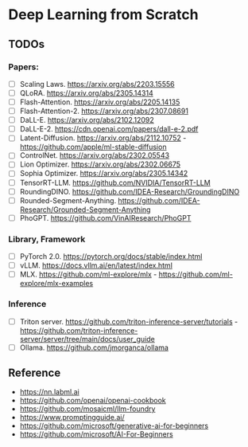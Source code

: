 # Deep Learning from Scratch

## TODOs
### Papers:
- [ ] Scaling Laws. https://arxiv.org/abs/2203.15556
- [ ] QLoRA. https://arxiv.org/abs/2305.14314
- [ ] Flash-Attention. https://arxiv.org/abs/2205.14135
- [ ] Flash-Attention-2. https://arxiv.org/abs/2307.08691
- [ ] DaLL-E. https://arxiv.org/abs/2102.12092
- [ ] DaLL-E-2. https://cdn.openai.com/papers/dall-e-2.pdf
- [ ] Latent-Diffusion. https://arxiv.org/abs/2112.10752 - https://github.com/apple/ml-stable-diffusion
- [ ] ControlNet. https://arxiv.org/abs/2302.05543
- [ ] Lion Optimizer. https://arxiv.org/abs/2302.06675
- [ ] Sophia Optimizer. https://arxiv.org/abs/2305.14342
- [ ] TensorRT-LLM. https://github.com/NVIDIA/TensorRT-LLM
- [ ] RoundingDINO. https://github.com/IDEA-Research/GroundingDINO
- [ ] Rounded-Segment-Anything. https://github.com/IDEA-Research/Grounded-Segment-Anything
- [ ] PhoGPT. https://github.com/VinAIResearch/PhoGPT 

### Library, Framework
- [ ] PyTorch 2.0. https://pytorch.org/docs/stable/index.html
- [ ] vLLM. https://docs.vllm.ai/en/latest/index.html
- [ ] MLX. https://github.com/ml-explore/mlx - https://github.com/ml-explore/mlx-examples

### Inference
- [ ] Triton server. https://github.com/triton-inference-server/tutorials - https://github.com/triton-inference-server/server/tree/main/docs/user_guide
- [ ] Ollama. https://github.com/jmorganca/ollama

## Reference
- https://nn.labml.ai
- https://github.com/openai/openai-cookbook
- https://github.com/mosaicml/llm-foundry
- https://www.promptingguide.ai/
- https://github.com/microsoft/generative-ai-for-beginners
- https://github.com/microsoft/AI-For-Beginners
